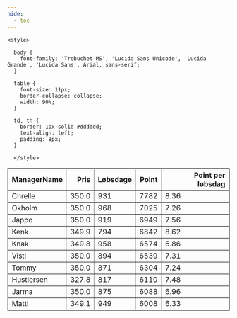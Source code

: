 ```yaml
---
hide:
  - toc
---
```


<!doctype html>
<html lang="en">
  <head>
    <meta charset="UTF-8" />
    <meta name="viewport" content="width=device-width, initial-scale=1.0" />
    <title> C Y K E L V E N N E R </title>

    <style>

      body {
        font-family: 'Trebuchet MS', 'Lucida Sans Unicode', 'Lucida Grande', 'Lucida Sans', Arial, sans-serif;
      }

      table {
        font-size: 11px;
        border-collapse: collapse;
        width: 90%;
      }
      
      td, th {
        border: 1px solid #dddddd;
        text-align: left;
        padding: 8px;
      }
      
      </style>
  </head>
  <body>
  <table border="1" class="dataframe" id="filterabletable">
  <thead>
    <tr style="text-align: right;">
      <th>ManagerName</th>
      <th>Pris</th>
      <th>Løbsdage</th>
      <th>Point</th>
      <th>Point per løbsdag</th>
    </tr>
  </thead>
  <tbody>
    <tr>
      <td>Chrelle</td>
      <td>350.0</td>
      <td>931</td>
      <td>7782</td>
      <td>8.36</td>
    </tr>
    <tr>
      <td>Okholm</td>
      <td>350.0</td>
      <td>968</td>
      <td>7025</td>
      <td>7.26</td>
    </tr>
    <tr>
      <td>Jappo</td>
      <td>350.0</td>
      <td>919</td>
      <td>6949</td>
      <td>7.56</td>
    </tr>
    <tr>
      <td>Kenk</td>
      <td>349.9</td>
      <td>794</td>
      <td>6842</td>
      <td>8.62</td>
    </tr>
    <tr>
      <td>Knak</td>
      <td>349.8</td>
      <td>958</td>
      <td>6574</td>
      <td>6.86</td>
    </tr>
    <tr>
      <td>Visti</td>
      <td>350.0</td>
      <td>894</td>
      <td>6539</td>
      <td>7.31</td>
    </tr>
    <tr>
      <td>Tommy</td>
      <td>350.0</td>
      <td>871</td>
      <td>6304</td>
      <td>7.24</td>
    </tr>
    <tr>
      <td>Hustlersen</td>
      <td>327.8</td>
      <td>817</td>
      <td>6110</td>
      <td>7.48</td>
    </tr>
    <tr>
      <td>Jarma</td>
      <td>350.0</td>
      <td>875</td>
      <td>6088</td>
      <td>6.96</td>
    </tr>
    <tr>
      <td>Matti</td>
      <td>349.1</td>
      <td>949</td>
      <td>6008</td>
      <td>6.33</td>
    </tr>
  </tbody>
</table>
<script src="../js/tablefilter/tablefilter.js"></script>

  <script data-config>
    var tfConfig = {
      base_path: '../js/tablefilter/',
      alternate_rows: true,
      btn_reset: {
          text: 'Nulstil'
      },
      auto_filter: {
        delay: 1100 //milliseconds
      },
 
      loader: true,
      no_results_message: true,  

      // columns data types
      col_types: [
          'string',
          { type: 'formatted-number', decimal: '.', thousands: ',' },
          'number',
          'number',
          { type: 'formatted-number', decimal: '.', thousands: ',' },
      ],

      // Sort extension: in this example the column data types are provided by the
      // 'col_types' property. The sort extension also has a 'types' property
      // defining the columns data type for column sorting. If the 'types'
      // property is not defined, the sorting extension will fallback to
      // the 'col_types' definitions.
      extensions: [{ name: 'sort' }]
  };

  var tf = new TableFilter('filterabletable', tfConfig);
  tf.init();
</script>
    
  </body>
</html>